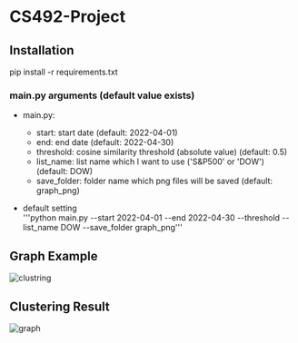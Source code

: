 # CS492-Project

## Installation   
pip install -r requirements.txt

### main.py arguments (default value exists)    
* main.py:   
    *   start: start date (default: 2022-04-01)   
    *   end: end date (default: 2022-04-30)   
    *   threshold: cosine similarity threshold (absolute value) (default: 0.5)   
    *   list_name: list name which I want to use ('S&P500' or 'DOW') (default: DOW)   
    *   save_folder: folder name which png files will be saved (default: graph_png)   

* default setting   
'''python main.py --start 2022-04-01 --end 2022-04-30 --threshold  --list_name DOW --save_folder graph_png'''   

## Graph Example
![clustring](https://user-images.githubusercontent.com/87713422/168440811-dc2340d9-461c-46d2-b95f-bad813f270ad.png)


## Clustering Result
![graph](https://user-images.githubusercontent.com/87713422/168440780-b81754d2-a879-4543-9215-ca52bc7836d5.png)
